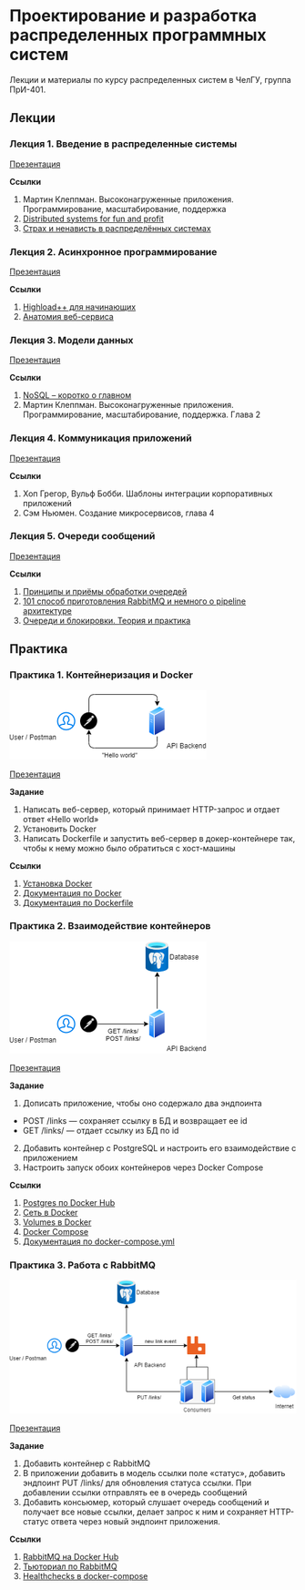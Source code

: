 # Проектирование и разработка распределенных программных систем

Лекции и материалы по курсу распределенных систем в ЧелГУ, группа ПрИ-401.

## Лекции

### Лекция 1. Введение в распределенные системы

[Презентация](https://docs.google.com/presentation/d/1dKzu38tkdH4NswpoA1xSHBgD2CTQ2E-mPTfmwF19GV0/edit?usp=sharing)

**Ссылки**
1. Мартин Клеппман. Высоконагруженные приложения. Программирование, масштабирование, поддержка
2. [Distributed systems for fun and profit](http://book.mixu.net/distsys/)
3. [Страх и ненависть в распределённых системах](https://habr.com/ru/post/322876/)


### Лекция 2. Асинхронное программирование

[Презентация](https://docs.google.com/presentation/d/1rhkH8aMvMeT8BKP66jPAsK6xILwTX-SD_hGHxOZwwxI/edit?usp=sharing)

**Ссылки**
1. [Highload++ для начинающих](http://highload.guide/blog/highload-for-beginners.html)
2. [Анатомия веб-сервиса](http://highload.guide/blog/inside-webserver.html)


### Лекция 3. Модели данных

[Презентация](https://docs.google.com/presentation/d/1kFSOd4dU5wlFysUVzW85R9MLSkXaueEwIpNOqkhw7WM/edit?usp=sharing)

**Ссылки**
1. [NoSQL – коротко о главном](http://highload.guide/blog/NoSQL-quick-facts.html)
2. Мартин Клеппман. Высоконагруженные приложения. Программирование, масштабирование, поддержка. Глава 2


### Лекция 4. Коммуникация приложений

[Презентация](https://docs.google.com/presentation/d/1uculh-tzuiqvp36jI3Do-Ii4oC7PeU1ERTZnZ_jWUlc/edit?usp=sharing)

**Ссылки**
1. Хоп Грегор, Вульф Бобби. Шаблоны интеграции корпоративных приложений
2. Сэм Ньюмен. Создание микросервисов, глава 4


### Лекция 5. Очереди сообщений

[Презентация](https://docs.google.com/presentation/d/18Y-rkn9rK3tW-iq-vkyui7iv12CnS0t0FYe_B9OoqEI/edit?usp=sharing)

**Ссылки**
1. [Принципы и приёмы обработки очередей](http://highload.guide/blog/principles-and-methods-of-queuing.html)
2. [101 способ приготовления RabbitMQ и немного о pipeline архитектуре](http://highload.guide/blog/101-RabbitMQ-way-of-cooking.html)
3. [Очереди и блокировки. Теория и практика](http://highload.guide/blog/queues-and-lock.html)

## Практика

### Практика 1. Контейнеризация и Docker

![](diagrams/lab1.png)

[Презентация](https://docs.google.com/presentation/d/1jhSh3OhNGEcsuPn_a_NQsS6R1bnwO4x_S7JjWACNizk/edit?usp=sharing)

**Задание**
1. Написать  веб-сервер, который принимает HTTP-запрос и отдает ответ «Hello world»
2. Установить Docker
3. Написать Dockerfile и запустить веб-сервер в докер-контейнере так, чтобы к нему можно было обратиться с хост-машины

**Ссылки**
1. [Установка Docker](https://docs.docker.com/get-docker/)
2. [Документация по Docker](https://docs.docker.com/get-started/)
3. [Документация по Dockerfile](https://docs.docker.com/engine/reference/builder/)

### Практика 2. Взаимодействие контейнеров

![](diagrams/lab2.png)

[Презентация](https://docs.google.com/presentation/d/1VHCKm0d5Qjuivb6XH6Qk7n5rZlbwin_taiLNCn5vk9s/edit?usp=sharing)

**Задание**
1. Дописать приложение, чтобы оно содержало два эндпоинта
  * POST /links — сохраняет ссылку в БД и возвращает ее id
  * GET /links/<id> — отдает ссылку из БД по id
2. Добавить контейнер с PostgreSQL и настроить его взаимодействие с приложением
3. Настроить запуск обоих контейнеров через Docker Compose

**Ссылки**
1. [Postgres по Docker Hub](https://hub.docker.com/_/postgres)
2. [Сеть в Docker](https://docs.docker.com/network/network-tutorial-standalone/)
3. [Volumes в Docker](https://docs.docker.com/storage/volumes/)
4. [Docker Compose](https://docs.docker.com/compose/)
5. [Документация по docker-compose.yml](https://docs.docker.com/compose/compose-file/)

### Практика 3. Работа с RabbitMQ

![](diagrams/lab3.png)

[Презентация](https://docs.google.com/presentation/d/1-4KNodiYQ3itf1te0bjhpxW2AImLBqcOayHXv8Tkx2Q/edit?usp=sharing)

**Задание**
1. Добавить контейнер с RabbitMQ
2. В приложении добавить в модель ссылки поле «статус», добавить эндпоинт PUT /links/<id> для обновления статуса ссылки. При добавлении ссылки отправлять ее в очередь сообщений
3. Добавить консьюмер, который слушает очередь сообщений и получает все новые ссылки, делает запрос к ним и сохраняет HTTP-статус ответа через новый эндпоинт приложения. 

**Ссылки**
1. [RabbitMQ на Docker Hub](https://hub.docker.com/_/rabbitmq)
2. [Тьюториал по RabbitMQ](https://www.rabbitmq.com/getstarted.html)
3. [Healthchecks в docker-compose](https://stackoverflow.com/questions/31746182/docker-compose-wait-for-container-x-before-starting-y )
